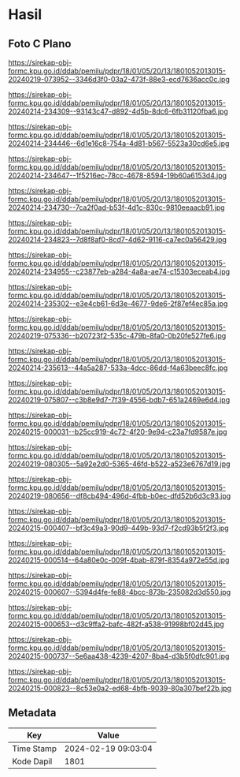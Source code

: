 # Hasil

## Foto C Plano

https://sirekap-obj-formc.kpu.go.id/ddab/pemilu/pdpr/18/01/05/20/13/1801052013015-20240219-073952--3346d3f0-03a2-473f-88e3-ecd7636acc0c.jpg

https://sirekap-obj-formc.kpu.go.id/ddab/pemilu/pdpr/18/01/05/20/13/1801052013015-20240214-234309--93143c47-d892-4d5b-8dc6-6fb31120fba6.jpg

https://sirekap-obj-formc.kpu.go.id/ddab/pemilu/pdpr/18/01/05/20/13/1801052013015-20240214-234446--6d1e16c8-754a-4d81-b567-5523a30cd6e5.jpg

https://sirekap-obj-formc.kpu.go.id/ddab/pemilu/pdpr/18/01/05/20/13/1801052013015-20240214-234647--1f5216ec-78cc-4678-8594-19b60a6153d4.jpg

https://sirekap-obj-formc.kpu.go.id/ddab/pemilu/pdpr/18/01/05/20/13/1801052013015-20240214-234730--7ca2f0ad-b53f-4d1c-830c-9810eeaacb91.jpg

https://sirekap-obj-formc.kpu.go.id/ddab/pemilu/pdpr/18/01/05/20/13/1801052013015-20240214-234823--7d8f8af0-8cd7-4d62-9116-ca7ec0a56429.jpg

https://sirekap-obj-formc.kpu.go.id/ddab/pemilu/pdpr/18/01/05/20/13/1801052013015-20240214-234955--c23877eb-a284-4a8a-ae74-c15303eceab4.jpg

https://sirekap-obj-formc.kpu.go.id/ddab/pemilu/pdpr/18/01/05/20/13/1801052013015-20240214-235302--e3e4cb61-6d3e-4677-9de6-2f87ef4ec85a.jpg

https://sirekap-obj-formc.kpu.go.id/ddab/pemilu/pdpr/18/01/05/20/13/1801052013015-20240219-075336--b20723f2-535c-479b-8fa0-0b20fe527fe6.jpg

https://sirekap-obj-formc.kpu.go.id/ddab/pemilu/pdpr/18/01/05/20/13/1801052013015-20240214-235613--44a5a287-533a-4dcc-86dd-f4a63beec8fc.jpg

https://sirekap-obj-formc.kpu.go.id/ddab/pemilu/pdpr/18/01/05/20/13/1801052013015-20240219-075807--c3b8e9d7-7f39-4556-bdb7-651a2469e6d4.jpg

https://sirekap-obj-formc.kpu.go.id/ddab/pemilu/pdpr/18/01/05/20/13/1801052013015-20240215-000031--b25cc919-4c72-4f20-9e94-c23a7fd9587e.jpg

https://sirekap-obj-formc.kpu.go.id/ddab/pemilu/pdpr/18/01/05/20/13/1801052013015-20240219-080305--5a92e2d0-5365-46fd-b522-a523e6767d19.jpg

https://sirekap-obj-formc.kpu.go.id/ddab/pemilu/pdpr/18/01/05/20/13/1801052013015-20240219-080656--df8cb494-496d-4fbb-b0ec-dfd52b6d3c93.jpg

https://sirekap-obj-formc.kpu.go.id/ddab/pemilu/pdpr/18/01/05/20/13/1801052013015-20240215-000407--bf3c49a3-90d9-449b-93d7-f2cd93b5f2f3.jpg

https://sirekap-obj-formc.kpu.go.id/ddab/pemilu/pdpr/18/01/05/20/13/1801052013015-20240215-000514--64a80e0c-009f-4bab-879f-8354a972e55d.jpg

https://sirekap-obj-formc.kpu.go.id/ddab/pemilu/pdpr/18/01/05/20/13/1801052013015-20240215-000607--5394d4fe-fe88-4bcc-873b-235082d3d550.jpg

https://sirekap-obj-formc.kpu.go.id/ddab/pemilu/pdpr/18/01/05/20/13/1801052013015-20240215-000653--d3c9ffa2-bafc-482f-a538-91998bf02d45.jpg

https://sirekap-obj-formc.kpu.go.id/ddab/pemilu/pdpr/18/01/05/20/13/1801052013015-20240215-000737--5e6aa438-4239-4207-8ba4-d3b5f0dfc901.jpg

https://sirekap-obj-formc.kpu.go.id/ddab/pemilu/pdpr/18/01/05/20/13/1801052013015-20240215-000823--8c53e0a2-ed68-4bfb-9039-80a307bef22b.jpg


## Metadata

| Key        | Value               |
| ---------- | ------------------- |
| Time Stamp | 2024-02-19 09:03:04 |
| Kode Dapil | 1801                |



